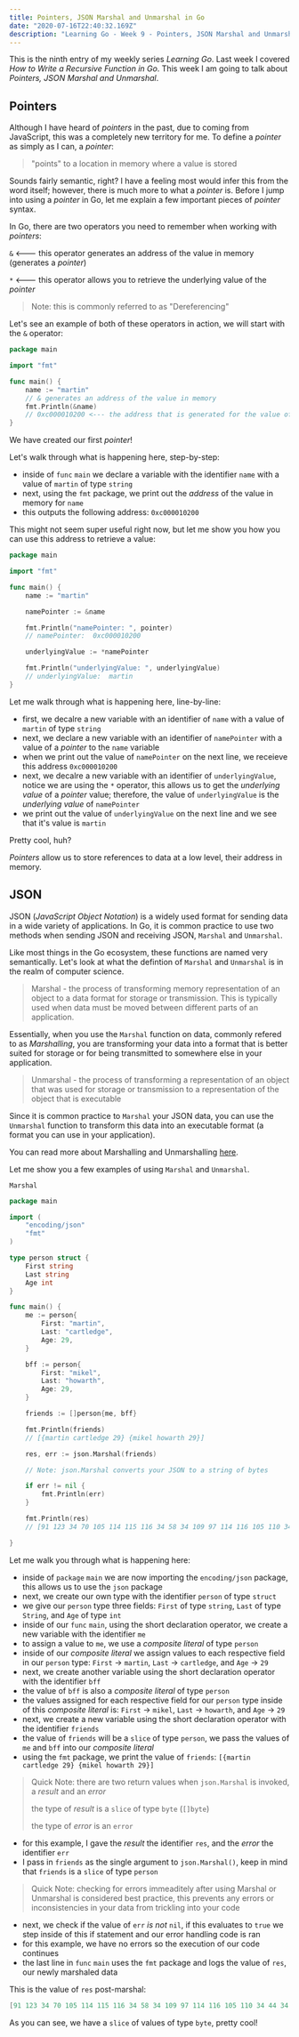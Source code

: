 ```yaml
---
title: Pointers, JSON Marshal and Unmarshal in Go
date: "2020-07-16T22:40:32.169Z"
description: "Learning Go - Week 9 - Pointers, JSON Marshal and Unmarshal in Go"
---
```


This is the ninth entry of my weekly series _Learning Go_. Last week I covered _How to Write a Recursive Function in Go_. This week I am going to talk about _Pointers, JSON Marshal and Unmarshal_.

## Pointers

Although I have heard of _pointers_ in the past, due to coming from JavaScript, this was a completely new territory for me. To define a _pointer_ as simply as I can, a _pointer_:

> "points" to a location in memory where a value is stored

Sounds fairly semantic, right? I have a feeling most would infer this from the word itself; however, there is much more to what a _pointer_ is. Before I jump into using a _pointer_ in Go, let me explain a few important pieces of _pointer_ syntax.

In Go, there are two operators you need to remember when working with _pointers_:

`&` <--- this operator generates an address of the value in memory (generates a _pointer_)

`*` <--- this operator allows you to retrieve the underlying value of the _pointer_

> Note: this is commonly referred to as "Dereferencing"

Let's see an example of both of these operators in action, we will start with the `&` operator:

```go
package main

import "fmt"

func main() {
	name := "martin"
	// & generates an address of the value in memory
	fmt.Println(&name)
	// 0xc000010200 <--- the address that is generated for the value of name
}
```

We have created our first _pointer_!

Let's walk through what is happening here, step-by-step:

- inside of `func` `main` we declare a variable with the identifier `name` with a value of `martin` of type `string`
- next, using the `fmt` package, we print out the _address_ of the value in memory for `name`
- this outputs the following address: `0xc000010200`

This might not seem super useful right now, but let me show you how you can use this address to retrieve a value:

```go
package main

import "fmt"

func main() {
	name := "martin"

	namePointer := &name

	fmt.Println("namePointer: ", pointer)
	// namePointer:  0xc000010200

	underlyingValue := *namePointer

	fmt.Println("underlyingValue: ", underlyingValue)
	// underlyingValue:  martin
}
```

Let me walk through what is happening here, line-by-line:

- first, we decalre a new variable with an identifier of `name` with a value of `martin` of type `string`
- next, we declare a new variable with an identifier of `namePointer` with a value of a _pointer_ to the `name` variable
- when we print out the value of `namePointer` on the next line, we receieve this address `0xc000010200`
- next, we decalre a new variable with an identifier of `underlyingValue`, notice we are using the `*` operator, this allows us to get the _underlying value_ of a _pointer_ value; therefore, the value of `underlyingValue` is the _underlying value_ of `namePointer`
- we print out the value of `underlyingValue` on the next line and we see that it's value is `martin`

Pretty cool, huh?

_Pointers_ allow us to store references to data at a low level, their address in memory.

## JSON

JSON (_JavaScript Object Notation_) is a widely used format for sending data in a wide variety of applications. In Go, it is common practice to use two methods when sending JSON and receiving JSON, `Marshal` and `Unmarshal`.

Like most things in the Go ecosystem, these functions are named very semantically. Let's look at what the defintion of `Marshal` and `Unmarshal` is in the realm of computer science.

> Marshal - the process of transforming memory representation of an object to a data format for storage or transmission. This is typically used when data must be moved between different parts of an application.

Essentially, when you use the `Marshal` function on data, commonly refered to as _Marshalling_, you are transforming your data into a format that is better suited for storage or for being transmitted to somewhere else in your application.

> Unmarshal - the process of transforming a representation of an object that was used for storage or transmission to a representation of the object that is executable

Since it is common practice to `Marshal` your JSON data, you can use the `Unmarshal` function to transform this data into an executable format (a format you can use in your application).

You can read more about Marshalling and Unmarshalling [here](<https://en.wikipedia.org/wiki/Marshalling_(computer_science)>).

Let me show you a few examples of using `Marshal` and `Unmarshal`.

`Marshal`

```go
package main

import (
	"encoding/json"
	"fmt"
)

type person struct {
	First string
	Last string
	Age int
}

func main() {
	me := person{
		First: "martin",
		Last: "cartledge",
		Age: 29,
	}

	bff := person{
		First: "mikel",
		Last: "howarth",
		Age: 29,
	}

	friends := []person{me, bff}

	fmt.Println(friends)
	// [{martin cartledge 29} {mikel howarth 29}]

	res, err := json.Marshal(friends)

	// Note: json.Marshal converts your JSON to a string of bytes

	if err != nil {
		fmt.Println(err)
	}

	fmt.Println(res)
	// [91 123 34 70 105 114 115 116 34 58 34 109 97 114 116 105 110 34 44 34 76 97 115 116 34 58 34 99 97 114 116 108 101 100 103 101 34 44 34 65 103 101 34 58 50 57 125 44 123 34 70 105 114 115 116 34 58 34 109 105 107 101 108 34 44 34 76 97 115 116 34 58 34 104 111 119 97 114 116 104 34 44 34 65 103 101 34 58 50 57 125 93]

}
```

Let me walk you through what is happening here:

- inside of `package` `main` we are now importing the `encoding/json` package, this allows us to use the `json` package
- next, we create our own type with the identifier `person` of type `struct`
- we give our `person` type three fields: `First` of type `string`, `Last` of type `String`, and `Age` of type `int`
- inside of our `func` `main`, using the short declaration operator, we create a new variable with the identifier `me`
- to assign a value to `me`, we use a _composite literal_ of type `person`
- inside of our _composite literal_ we assign values to each respective field in our `person` type: `First` -> `martin`, `Last` -> `cartledge`, and `Age` -> `29`
- next, we create another variable using the short declaration operator with the identifier `bff`
- the value of `bff` is also a _composite literal_ of type `person`
- the values assigned for each respective field for our `person` type inside of this _composite literal_ is: `First` -> `mikel`, `Last` -> `howarth`, and `Age` -> `29`
- next, we create a new variable using the short declaration operator with the identifier `friends`
- the value of `friends` will be a `slice` of type `person`, we pass the values of `me` and `bff` into our _composite literal_
- using the `fmt` package, we print the value of `friends`: `[{martin cartledge 29} {mikel howarth 29}]`

> Quick Note: there are two return values when `json.Marshal` is invoked, a _result_ and an _error_
>
> the type of _result_ is a `slice` of type `byte` (`[]byte`)
>
> the type of _error_ is an `error`

- for this example, I gave the _result_ the identifier `res`, and the _error_ the identifier `err`
- I pass in `friends` as the single argument to `json.Marshal()`, keep in mind that `friends` is a `slice` of type `person`

> Quick Note: checking for errors immeaditely after using Marshal or Unmarshal is considered best practice, this prevents any errors or inconsistencies in your data from trickling into your code

- next, we check if the value of `err` _is not_ `nil`, if this evaluates to `true` we step inside of this if statement and our error handling code is ran
- for this example, we have no errors so the execution of our code continues
- the last line in `func` `main` uses the `fmt` package and logs the value of `res`, our newly marshaled data

This is the value of `res` post-marshal:

```go
[91 123 34 70 105 114 115 116 34 58 34 109 97 114 116 105 110 34 44 34 76 97 115 116 34 58 34 99 97 114 116 108 101 100 103 101 34 44 34 65 103 101 34 58 50 57 125 44 123 34 70 105 114 115 116 34 58 34 109 105 107 101 108 34 44 34 76 97 115 116 34 58 34 104 111 119 97 114 116 104 34 44 34 65 103 101 34 58 50 57 125 93]
```

As you can see, we have a `slice` of values of type `byte`, pretty cool!
